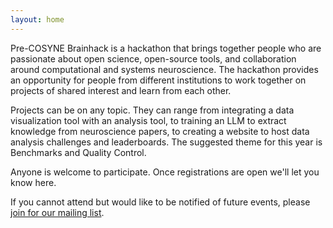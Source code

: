 ```yaml
---
layout: home
---
```


Pre-COSYNE Brainhack is a hackathon that brings together people who are passionate about open science, open-source tools, and collaboration around computational and systems neuroscience. The hackathon provides an opportunity for people from different institutions to work together on projects of shared interest and learn from each other.

Projects can be on any topic. They can range from integrating a data visualization tool with an analysis tool, to training an LLM to extract knowledge from neuroscience papers, to creating a website to host data analysis challenges and leaderboards. The suggested theme for this year is Benchmarks and Quality Control.

Anyone is welcome to participate. Once registrations are open we'll let you know here.

If you cannot attend but would like to be notified of future events, please [join for our mailing list](https://docs.google.com/forms/d/e/1FAIpQLSdH_LikO1-7HiVcM-Utu9r_0GEWcSiuwcFLck7f9zZgKC9OOw/viewform?usp=sf_link).
